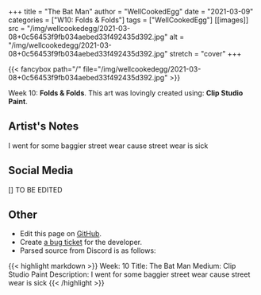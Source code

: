 +++
title =       "The Bat Man"
author =      "WellCookedEgg"
date =        "2021-03-09"
categories =  ["W10: Folds & Folds"]
tags =        ["WellCookedEgg"]
[[images]]
                      src = "/img/wellcookedegg/2021-03-08+0c56453f9fb034aebed33f492435d392.jpg"
                      alt = "/img/wellcookedegg/2021-03-08+0c56453f9fb034aebed33f492435d392.jpg"
                      stretch = "cover"
+++


{{< fancybox path="/" file="/img/wellcookedegg/2021-03-08+0c56453f9fb034aebed33f492435d392.jpg" >}}


Week 10: **Folds & Folds**. This art was lovingly created using: **Clip Studio Paint**.

## Artist's Notes

I went for some baggier street wear cause street wear is sick

## Social Media

[] TO BE EDITED

## Other

- Edit this page on [GitHub](https://github.com/teaminkling/web-refresh/edit/main/blog/content/blog/wellcookedegg-week-10-992c.md).
- Create [a bug ticket](https://github.com/teaminkling/web-refresh/issues/new?assignees=&labels=bug&template=problem-report.md&title=) for the developer.
- Parsed source from Discord is as follows:

{{< highlight markdown >}}
Week: 10
Title: The Bat Man
Medium: Clip Studio Paint
Description: I went for some baggier street wear cause street wear is sick
{{< /highlight >}}